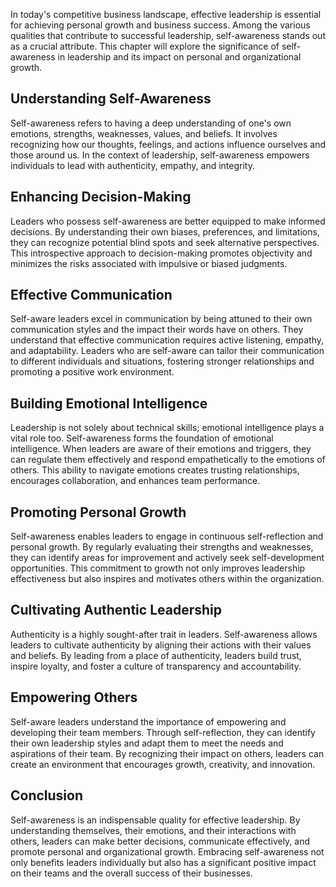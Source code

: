 
In today's competitive business landscape, effective leadership is essential for achieving personal growth and business success. Among the various qualities that contribute to successful leadership, self-awareness stands out as a crucial attribute. This chapter will explore the significance of self-awareness in leadership and its impact on personal and organizational growth.

Understanding Self-Awareness
----------------------------

Self-awareness refers to having a deep understanding of one's own emotions, strengths, weaknesses, values, and beliefs. It involves recognizing how our thoughts, feelings, and actions influence ourselves and those around us. In the context of leadership, self-awareness empowers individuals to lead with authenticity, empathy, and integrity.

Enhancing Decision-Making
-------------------------

Leaders who possess self-awareness are better equipped to make informed decisions. By understanding their own biases, preferences, and limitations, they can recognize potential blind spots and seek alternative perspectives. This introspective approach to decision-making promotes objectivity and minimizes the risks associated with impulsive or biased judgments.

Effective Communication
-----------------------

Self-aware leaders excel in communication by being attuned to their own communication styles and the impact their words have on others. They understand that effective communication requires active listening, empathy, and adaptability. Leaders who are self-aware can tailor their communication to different individuals and situations, fostering stronger relationships and promoting a positive work environment.

Building Emotional Intelligence
-------------------------------

Leadership is not solely about technical skills; emotional intelligence plays a vital role too. Self-awareness forms the foundation of emotional intelligence. When leaders are aware of their emotions and triggers, they can regulate them effectively and respond empathetically to the emotions of others. This ability to navigate emotions creates trusting relationships, encourages collaboration, and enhances team performance.

Promoting Personal Growth
-------------------------

Self-awareness enables leaders to engage in continuous self-reflection and personal growth. By regularly evaluating their strengths and weaknesses, they can identify areas for improvement and actively seek self-development opportunities. This commitment to growth not only improves leadership effectiveness but also inspires and motivates others within the organization.

Cultivating Authentic Leadership
--------------------------------

Authenticity is a highly sought-after trait in leaders. Self-awareness allows leaders to cultivate authenticity by aligning their actions with their values and beliefs. By leading from a place of authenticity, leaders build trust, inspire loyalty, and foster a culture of transparency and accountability.

Empowering Others
-----------------

Self-aware leaders understand the importance of empowering and developing their team members. Through self-reflection, they can identify their own leadership styles and adapt them to meet the needs and aspirations of their team. By recognizing their impact on others, leaders can create an environment that encourages growth, creativity, and innovation.

Conclusion
----------

Self-awareness is an indispensable quality for effective leadership. By understanding themselves, their emotions, and their interactions with others, leaders can make better decisions, communicate effectively, and promote personal and organizational growth. Embracing self-awareness not only benefits leaders individually but also has a significant positive impact on their teams and the overall success of their businesses.

